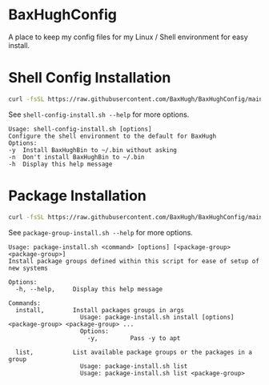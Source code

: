 # BaxHughConfig
A place to keep my config files for my Linux / Shell environment for easy install.

# Shell Config Installation
```bash
curl -fsSL https://raw.githubusercontent.com/BaxHugh/BaxHughConfig/main/shell-config-install.sh | bash -s 
```
See `shell-config-install.sh --help` for more options.
```
Usage: shell-config-install.sh [options]
Configure the shell environment to the default for BaxHugh
Options:
-y	Install BaxHughBin to ~/.bin without asking
-n	Don't install BaxHughBin to ~/.bin
-h	Display this help message
```

# Package Installation
```bash
curl -fsSL https://raw.githubusercontent.com/BaxHugh/BaxHughConfig/main/package-group-install.sh | bash -s -- install -y cli-basic cli-dev decoding
```
See `package-group-install.sh --help` for more options.
```
Usage: package-install.sh <command> [options] [<package-group> <package-group>]
Install package groups defined within this script for ease of setup of new systems

Options:
  -h, --help,     Display this help message

Commands:
  install,        Install packages groups in args
                    Usage: package-install.sh install [options] <package-group> <package-group> ...
                    Options:
                      -y,         Pass -y to apt

  list,           List available package groups or the packages in a group
                    Usage: package-install.sh list
                    Usage: package-install.sh list <package-group>
```
